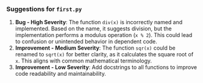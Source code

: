 ### Suggestions for `first.py`

1. **Bug - High Severity**: The function `div(x)` is incorrectly named and implemented. Based on the name, it suggests division, but the implementation performs a modulus operation (`x % 2`). This could lead to confusion or unintended behavior in dependent code.
2. **Improvement - Medium Severity**: The function `sqr(x)` could be renamed to `sqrt(x)` for better clarity, as it calculates the square root of `x`. This aligns with common mathematical terminology.
3. **Improvement - Low Severity**: Add docstrings to all functions to improve code readability and maintainability.


